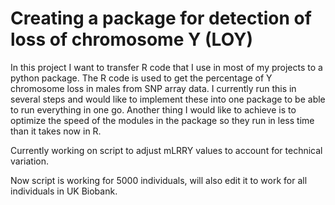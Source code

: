 # Creating a package for detection of loss of chromosome Y (LOY)

In this project I want to transfer R code that I use in most of my projects to a python package. The R code is used to get the percentage of Y chromosome loss in males from SNP array data. I currently run this in several steps and would like to implement these into one package to be able to run everything in one go. Another thing I would like to achieve is to optimize the speed of the modules in the package so they run in less time than it takes now in R.


Currently working on script to adjust mLRRY values to account for technical variation.


Now script is working for 5000 individuals, will also edit it to work for all individuals in UK Biobank.
